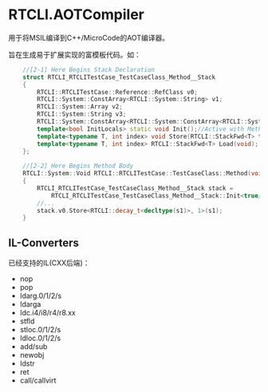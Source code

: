 # RTCLI.AOTCompiler
用于将MSIL编译到C++/MicroCode的AOT编译器。

旨在生成易于扩展实现的富模板代码。如：

``` c++
    //[2-1] Here Begins Stack Declaration
    struct RTCLI_RTCLITestCase_TestCaseClass_Method__Stack
    {
        RTCLI::RTCLITestCase::Reference::RefClass v0;
        RTCLI::System::ConstArray<RTCLI::System::String> v1;
        RTCLI::System::Array v2;
        RTCLI::System::String v3;
        RTCLI::System::ConstArray<RTCLI::System::ConstArray<RTCLI::System::String>> v4;
        template<bool InitLocals> static void Init();//Active with MethodBody.InitLocals Property.
        template<typename T, int index> void Store(RTCLI::StackFwd<T> toStore); //Store to Stack.
        template<typename T, int index> RTCLI::StackFwd<T> Load(void); //Load from Stack.
    };
    
    //[2-2] Here Begins Method Body
    RTCLI::System::Void RTCLI::RTCLITestCase::TestCaseClass::Method(void)
    {
        RTCLI_RTCLITestCase_TestCaseClass_Method__Stack stack =
            RTCLI_RTCLITestCase_TestCaseClass_Method__Stack::Init<true/*InitLocals*/>();
        //...
        stack.v0.Store<RTCLI::decay_t<decltype(s1)>, 1>(s1);
    }
```

## IL-Converters

已经支持的IL(CXX后端)：

- nop
- pop
- ldarg.0/1/2/s
- ldarga
- ldc.i4/i8/r4/r8.xx
- stfld
- stloc.0/1/2/s
- ldloc.0/1/2/s
- add/sub 
- newobj
- ldstr
- ret
- call/callvirt